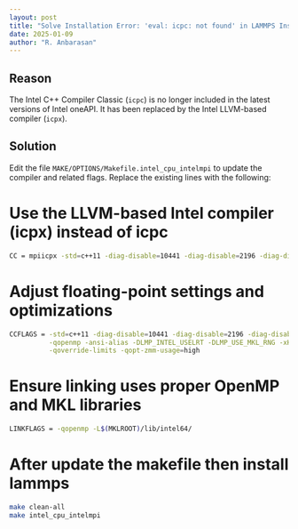 ```yaml
---
layout: post
title: "Solve Installation Error: 'eval: icpc: not found' in LAMMPS Installation with oneAPI 2025"
date: 2025-01-09
author: "R. Anbarasan"
---
```


## **Reason**

The Intel C++ Compiler Classic (`icpc`) is no longer included in the latest versions of Intel oneAPI. It has been replaced by the Intel LLVM-based compiler (`icpx`).

## **Solution**

Edit the file `MAKE/OPTIONS/Makefile.intel_cpu_intelmpi` to update the compiler and related flags. Replace the existing lines with the following:

# Use the LLVM-based Intel compiler (icpx) instead of icpc
```bash
CC = mpiicpx -std=c++11 -diag-disable=10441 -diag-disable=2196 -diag-disable=11074 -diag-disable=11076
```
# Adjust floating-point settings and optimizations
```bash
CCFLAGS = -std=c++11 -diag-disable=10441 -diag-disable=2196 -diag-disable=11074 -diag-disable=11076 \
          -qopenmp -ansi-alias -DLMP_INTEL_USELRT -DLMP_USE_MKL_RNG -xHost -O2 -fp-model precise \
          -qoverride-limits -qopt-zmm-usage=high
```
# Ensure linking uses proper OpenMP and MKL libraries
```bash
LINKFLAGS = -qopenmp -L$(MKLROOT)/lib/intel64/
```
# After update the makefile then install lammps
```bash
make clean-all
make intel_cpu_intelmpi
```
